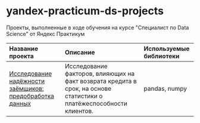 # yandex-practicum-ds-projects
Проекты, выполненные в ходе обучения на курсе "Специалист по Data Science" от Яндекс Практикум

| Название проекта                                            | Описание                                                                                                                                                                                                                                                                                                                                                                             | Используемые библиотеки           |
| :---------------------- | :---------------------- | :---------------------- |
| [Исследование надёжности заёмщиков: предобработка данных](data_preprocessing)      | Исследование факторов, влияющих на факт возврата кредита в срок, на основе статистики о платёжеспособности клиентов. | pandas, numpy |
